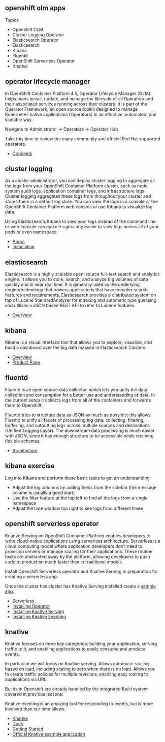openshift olm apps
------------------

Topics

* Openshift OLM
* Cluster Logging Operator
* Elasticsearch Operator
* Elasticsearch
* Kibana
* Fluentd
* OpenShift Serverless Operator
* Knative

operator lifecycle manager
--------------------------

In OpenShift Container Platform 4.5, Operator Lifecycle Manager (OLM) helps users install, update, and manage the lifecycle of all Operators and their associated services running across their clusters. It is part of the Operator Framework, an open source toolkit designed to manage Kubernetes native applications (Operators) in an effective, automated, and scalable way.

Navigate to Administrator -> Operators -> Operator Hub

Take this time to review the many community and official Red Hat supported operators.

* [Concepts](https://docs.openshift.com/container-platform/latest/operators/understanding_olm/olm-understanding-olm.html)

cluster logging
---------------

As a cluster administrator, you can deploy cluster logging to aggregate all the logs from your OpenShift Container Platform cluster, such as node system audit logs, application container logs, and infrastructure logs. Cluster logging aggregates these logs from throughout your cluster and stores them in a default log store. You can view the logs in a console or the OpenShift Container Platform web console or use Kibana to visualize log data.

Using Elasticsearch/Kibana to view your logs instead of the command line or web console can make it sigficantly easier to view logs across all of your pods or even namespace.

* [About](https://docs.openshift.com/container-platform/latest/logging/cluster-logging.html)
* [Installation](https://docs.openshift.com/container-platform/latest/logging/cluster-logging-deploying.html)

elasticsearch
-------------

Elasticsearch is a highly scalable open-source full-text search and analytics engine. It allows you to store, search, and analyze big volumes of data quickly and in near real time. It is generally used as the underlying engine/technology that powers applications that have complex search features and requirements. Elasticsearch provides a distributed system on top of Lucene StandardAnalyzer for indexing and automatic type guessing and utilizes a JSON based REST API to refer to Lucene features.

* [Overview](https://towardsdatascience.com/an-overview-on-elasticsearch-and-its-usage-e26df1d1d24a)

kibana
------

Kibana is a visual interface tool that allows you to explore, visualize, and build a dashboard over the log data massed in Elasticsearch Clusters.

* [Overview](https://www.clariontech.com/platform-blog/what-is-kibana-used-for-10-important-features-to-know)
* [Product Page](https://www.elastic.co/guide/en/kibana/current/introduction.html)

fluentd
-------

Fluentd is an open source data collector, which lets you unify the data collection and consumption for a better use and understanding of data. In the current setup it collects logs from all of the containers and forwards them to Openshift.

Fluentd tries to structure data as JSON as much as possible: this allows Fluentd to unify all facets of processing log data: collecting, filtering, buffering, and outputting logs across multiple sources and destinations (Unified Logging Layer). The downstream data processing is much easier with JSON, since it has enough structure to be accessible while retaining flexible schemas.

* [Architecture](https://www.fluentd.org/architecture)

kibana exercise
---------------

Log into Kibana and perform these basic tasks to get an understanding:

* Adjust the log columns by adding fields from the sidebar (the message column is usually a good start)
* Use the filter feature at the top left to find all the logs from a single namespace
* Adjust the time window top right to see logs from different times

openshift serverless operator
-----------------------------

Knative Serving on OpenShift Container Platform enables developers to write cloud-native applications using serverless architecture. Serverless is a cloud computing model where application developers don’t need to provision servers or manage scaling for their applications. These routine tasks are abstracted away by the platform, allowing developers to push code to production much faster than in traditional models.

Install Openshift Serverless operator and Knative Serving in preparation for creating a serverless app.

Once the cluster has cluster has Knative Serving installed create a [sample app](https://docs.openshift.com/container-platform/4.5/serverless/serving-creating-managing-apps.html).

* [Serverless](https://www.redhat.com/en/topics/cloud-native-apps/what-is-serverless)
* [Installing Operator](https://docs.openshift.com/container-platform/latest/serverless/installing_serverless/installing-openshift-serverless.html)
* [Installing Knative Serving](https://docs.openshift.com/container-platform/latest/serverless/installing_serverless/installing-knative-serving.html#installing-knative-serving)
* [Installing Knative Eventing](https://docs.openshift.com/container-platform/latest/serverless/installing_serverless/installing-knative-eventing.html)

knative
-------

Knative focuses on three key categories: building your application, serving traffic to it, and enabling applications to easily consume and produce events.

In particular we will focus on Knative serving. Allows automatic scaling based on load, including scaling to zero when there is no load. Allows you to create traffic policies for multiple revisions, enabling easy routing to applications via URL.

Builds in Openshift are already handled by the integrated Build system covered in previous lessons.

Knative eventing is an amazing tool for responding to events, but is more involved than our time allows.


* [Knative](https://knative.dev/)
* [Docs](https://knative.dev/docs/)
* [Getting Started](https://www.oreilly.com/library/view/getting-started-with/9781492047025/ch01.html)
* [Official Knative example application](https://knative.dev/docs/serving/samples/hello-world/helloworld-go/)

